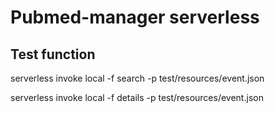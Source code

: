 # Pubmed-manager serverless

## Test function

serverless invoke local -f search -p test/resources/event.json

serverless invoke local -f details -p test/resources/event.json


